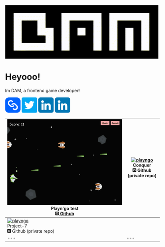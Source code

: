 <!--### [Hello there!](https://www.youtube.com/watch?v=eaEMSKzqGAg)-->

<img src="./logo/logo_cut.gif" alt="dam_logo">

# Heyooo!
Im DAM, a frontend game developer!

[<img class="link" src="./icons/chain.png" alt="web" width="50px">](http://www.damdev.xyz/)
[<img class="link" src="./icons/twitter.png" alt="twitter" width="50px">](https://twitter.com/production_dam)
[<img class="link" src="./icons/linkedin.png" alt="linkedin" width="50px">](https://www.linkedin.com/in/d%C3%A1vid-attila-marcell-674622203/)
[<img class="link" src="./icons/linkedin.png" alt="linkedin" width="50px">](https://dam001.itch.io/)

| [<img src="./projects/playngo.gif" alt="playngo" style="width:100%;">](https://www.damdev.xyz/Content/playngoTest/)<br>Playn'go test<br>[<img class="link" src="./icons/github.png" alt="github" width="12px"> Github](https://github.com/DAM001/PlaynGO) | [<img src="./projects/conquer.gif" alt="playngo">](https://dam001.itch.io/conquer)<br>Conquer<br> <img class="link" src="./icons/github.png" alt="github" width="12px"> Github (private repo) |
| --- | --- |
| [<img src="./projects/project7.gif" alt="playngo" style="width:100%;">](https://dam001.itch.io/project7)<br>Project-7<br><img class="link" src="./icons/github.png" alt="github" width="12px"> Github (private repo) | |
| --- | --- |